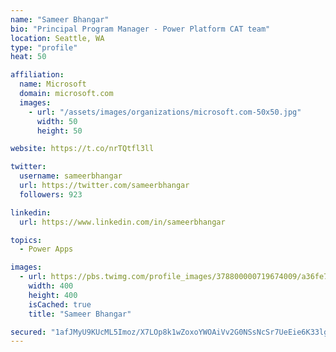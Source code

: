 ```yaml
---
name: "Sameer Bhangar"
bio: "Principal Program Manager - Power Platform CAT team"
location: Seattle, WA
type: "profile"
heat: 50

affiliation:
  name: Microsoft
  domain: microsoft.com
  images:
    - url: "/assets/images/organizations/microsoft.com-50x50.jpg"
      width: 50
      height: 50

website: https://t.co/nrTQtfl3ll

twitter:
  username: sameerbhangar
  url: https://twitter.com/sameerbhangar
  followers: 923

linkedin:
  url: https://www.linkedin.com/in/sameerbhangar

topics:
  - Power Apps

images:
  - url: https://pbs.twimg.com/profile_images/378800000719674009/a36fe7ddfab1778b76e5793772e43798_400x400.jpeg
    width: 400
    height: 400
    isCached: true
    title: "Sameer Bhangar"

secured: "1afJMyU9KUcML5Imoz/X7LOp8k1wZoxoYWOAiVv2G0NSsNcSr7UeEie6K33lgZ+X/I2d1dmCbq7yJqNDm3LLM1CN7dPF1rw9pqOH6Fmgfvgy4H1ExPLIgVaGpO6Az+0wqxkJNPbMg/nxBkEy9ndzCTveqvyoPS/VraJ66wh1ZVPynzmT+/921oqUWIdCj9pIac3mjVFLWoPKj2OTrxkVCrdI2vPntiTETPArvH7LZ97r39knACNr2IAwdVzkfgWV6TY0jT820blQJpt2CWZRWW8nQCFvDAZgSlDDDKp9W75oLiLC8hhI9tKITpS0eymoP0SSTXuW1bG7nZuTHme3jVqLOzS4GXxwDJsvEmgqGSFFb9ocElEhclkSriyMyaBnjMOiz7ssDKok7xhHuXPMJw==;vTzSB0M0f4SmRBuy409wsg=="
---
```


